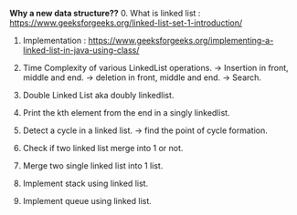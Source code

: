 
**Why a new data structure??**
0. What is linked list : https://www.geeksforgeeks.org/linked-list-set-1-introduction/
1. Implementation : https://www.geeksforgeeks.org/implementing-a-linked-list-in-java-using-class/
2. Time Complexity of various LinkedList operations.
    -> Insertion in front, middle and end.
    -> deletion in front, middle and end.
    -> Search.
3. Double Linked List aka doubly linkedlist.

4. Print the kth element from the end in a singly linkedlist.
5. Detect a cycle in a linked list.
  -> find the point of cycle formation.
6. Check if two linked list merge into 1 or not.
7. Merge two single linked list into 1 list.
8. Implement stack using linked list.
9. Implement queue using linked list. 



